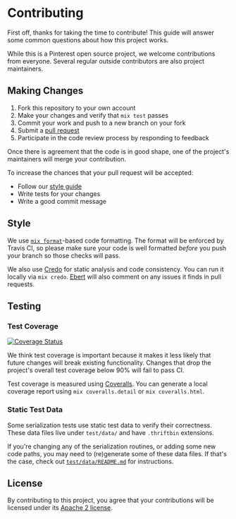 # Contributing

First off, thanks for taking the time to contribute! This guide will answer
some common questions about how this project works.

While this is a Pinterest open source project, we welcome contributions from
everyone. Several regular outside contributors are also project maintainers.

## Making Changes

1. Fork this repository to your own account
2. Make your changes and verify that `mix test` passes
3. Commit your work and push to a new branch on your fork
4. Submit a [pull request](https://github.com/pinterest/elixir-thrift/compare/)
5. Participate in the code review process by responding to feedback

Once there is agreement that the code is in good shape, one of the project's
maintainers will merge your contribution.

To increase the chances that your pull request will be accepted:

- Follow our [style guide](#Style)
- Write tests for your changes
- Write a good commit message

## Style

We use [`mix format`][]-based code formatting. The format will be enforced by
Travis CI, so please make sure your code is well formatted *before* you push
your branch so those checks will pass.

We also use [Credo][] for static analysis and code consistency. You can run it
locally via `mix credo`. [Ebert][] will also comment on any issues it finds in
pull requests.

[Credo]: https://github.com/rrrene/credo
[Ebert]: https://ebertapp.io/github/pinterest/elixir-thrift
[`mix format`]: https://hexdocs.pm/mix/Mix.Tasks.Format.html

## Testing

### Test Coverage

[![Coverage Status](https://coveralls.io/repos/pinterest/elixir-thrift/badge.svg?branch=master&service=github)](https://coveralls.io/github/pinterest/elixir-thrift?branch=master)

We think test coverage is important because it makes it less likely that
future changes will break existing functionality. Changes that drop the
project's overall test coverage below 90% will fail to pass CI.

Test coverage is measured using [Coveralls][]. You can generate a local
coverage report using `mix coveralls.detail` or `mix coveralls.html`.

[Coveralls]: https://coveralls.io/github/pinterest/elixir-thrift

### Static Test Data

Some serialization tests use static test data to verify their correctness.
These data files live under `test/data/` and have `.thriftbin` extensions.

If you're changing any of the serialization routines, or adding some new code
paths, you may need to (re)generate some of these data files. If that's the
case, check out [`test/data/README.md`](test/data/README.md) for instructions.

## License

By contributing to this project, you agree that your contributions will be
licensed under its [Apache 2 license](LICENSE).
